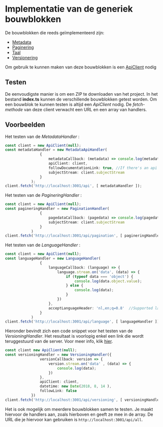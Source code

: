 # Implementatie van de generiek bouwblokken

De bouwblokken die reeds geïmplementeerd zijn:

* [Metadata](https://github.com/ddvlanck/LinkedData/wiki/MetadataHandler)
* [Paginering](https://github.com/ddvlanck/LinkedData/wiki/PaginationHandler)
* [Taal](https://github.com/ddvlanck/LinkedData/wiki/LanguageHandler)
* [Versionering](https://github.com/ddvlanck/LinkedData/wiki/VersioningHandler)

Om gebruik te kunnen maken van deze bouwblokken is een [ApiClient](https://github.com/ddvlanck/LinkedData/wiki/ApiClient) nodig 

## Testen

De eenvoudigste manier is om een ZIP te downloaden van het project. In het bestand **index.ts** kunnen de verschillende bouwblokken getest worden. Om een bouwblok te kunnen testen is altijd een _ApiClient_ nodig. De _fetch-methode_ van deze client verwacht een URL en een array van handlers.

## Voorbeelden

Het testen van de _MetadataHandler_ :

```typescript
const client = new ApiClient(null);
const metadataHandler = new MetadataApiHandler(
                {
                    metadataCallback: (metadata) => console.log(metadata),
                    apiClient: client,
                    followDocumentationLink: true, //If there's an api documentation link, it will be fetched. You can set it to false if you want!
                    subjectStream: client.subjectStream
                }
            );
client.fetch('http://localhost:3001/api', [ metadataHandler ]);
```

Het testen van de _PagineringHandler_ :

```typescript
const client = new ApiClient(null);
const pagineringHandler = new PaginationHandler(
                {
                    pagedataCallback: (pagedata) => console.log(pagedata),
                    subjectStream: client.subjectStream
                }
            )
client.fetch('http://localhost:3001/api/pagination', [ pagineringHandler ]); 
```

Het testen van de _LanguageHandler_ :

```typescript
const client = new ApiClient(null);
const languageHandler = new LanguageHandler(
                {
                    languageCallback: (language) => {
                        language.stream.on('data', (data) => {
                            if (typeof data === 'object') {
                                console.log(data.object.value);
                            } else {
                                console.log(data);
                            }
                        })
                    },
                    acceptLanguageHeader: 'nl,en;q=0.8'  //Supported languages on the server are nl, en and fr
                }
            )
client.fetch('http://localhost:3001/api/language', [ languageHandler ]);
```

Hieronder bevindt zich een code snippet voor het testen van de _VersioningHandler_. Het resultaat is voorlopig enkel een link die wordt teruggestuurd van de server. Voor meer info, klik [hier](https://github.com/ddvlanck/LinkedData/wiki/VersioningHandler).

```typescript
const client new ApiClient(null);
const versioningHandler = new VersioningHandler({
                versionCallback: version => {
                    version.stream.on('data' , (data) => {
                        console.log(data);
                    })
                },
                apiClient: client,
                datetime: new Date(2018, 8, 14 ),
                followLink: false
            })
client.fetch('http://localhost:3001/api/versioning', [ versioningHandler ]);
```

Het is ook mogelijk om meerdere bouwblokken samen te testen. Je maakt hiervoor de handlers aan, zoals hierboven en geeft ze mee in de array. De URL die je hiervoor kan gebruiken is `http://localhost:3001/api/all`.
